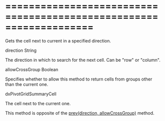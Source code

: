 ===================================================================
===================================================================

<!--shortDescription-->
Gets the cell next to current in a specified direction.
<!--/shortDescription-->

<!--paramName1-->direction<!--/paramName1-->
<!--paramType1-->String<!--/paramType1-->
<!--paramDescription1-->
The direction in which to search for the next cell. Can be "row" or "column".
<!--/paramDescription1-->

<!--paramName2-->allowCrossGroup<!--/paramName2-->
<!--paramType2-->Boolean<!--/paramType2-->
<!--paramDescription2-->
Specifies whether to allow this method to return cells from groups other than the current one.
<!--/paramDescription2-->

<!--returnType-->dxPivotGridSummaryCell<!--/returnType-->
<!--returnDescription-->
The cell next to the current one.
<!--/returnDescription-->

<!--fullDescription-->
This method is opposite of the [prev(direction, allowCrossGroup)](/Documentation/ApiReference/UI_Widgets/dxPivotGrid/Summary_Cell/#prevdirection_allowCrossGroup) method.
<!--/fullDescription-->